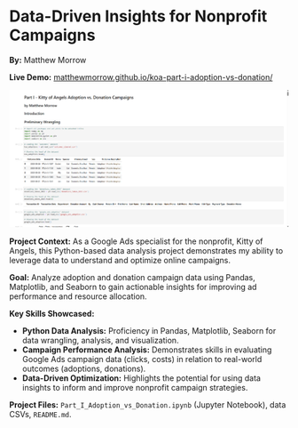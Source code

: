 # Data-Driven Insights for Nonprofit Campaigns

**By:** Matthew Morrow

**Live Demo:** [matthewmorrow.github.io/koa-part-i-adoption-vs-donation/](matthewmorrow.github.io/koa-part-i-adoption-vs-donation)

![Part I - Kitty of Angels Adoption vs. Donation Campaigns](Part%20I%20-%20Kitty%20of%20Angels%20Adoption%20vs.%20Donation%20Campaigns.png)

**Project Context:** As a Google Ads specialist for the nonprofit, Kitty of Angels, this Python-based data analysis project demonstrates my ability to leverage data to understand and optimize online campaigns.

**Goal:**  Analyze adoption and donation campaign data using Pandas, Matplotlib, and Seaborn to gain actionable insights for improving ad performance and resource allocation.

**Key Skills Showcased:**

*   **Python Data Analysis:**  Proficiency in Pandas, Matplotlib, Seaborn for data wrangling, analysis, and visualization.
*   **Campaign Performance Analysis:**  Demonstrates skills in evaluating Google Ads campaign data (clicks, costs) in relation to real-world outcomes (adoptions, donations).
*   **Data-Driven Optimization:**  Highlights the potential for using data insights to inform and improve nonprofit campaign strategies.

**Project Files:** `Part_I_Adoption_vs_Donation.ipynb` (Jupyter Notebook), data CSVs, `README.md`.
